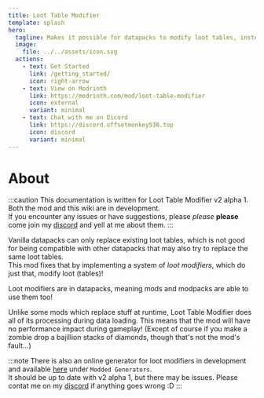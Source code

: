 ```yaml
---
title: Loot Table Modifier
template: splash
hero:
  tagline: Makes it possible for datapacks to modify loot tables, instead of just replacing them.
  image:
    file: ../../assets/icon.svg
  actions:
    - text: Get Started
      link: /getting_started/
      icon: right-arrow
    - text: View on Modrinth
      link: https://modrinth.com/mod/loot-table-modifier
      icon: external
      variant: minimal
    - text: Chat with me on Dicord
      link: https://discord.offsetmonkey538.top
      icon: discord
      variant: minimal
---
```


# About

:::caution
This documentation is written for Loot Table Modifier v2 alpha 1.  
Both the mod and this wiki are in development.  
If you encounter any issues or have suggestions, please *please* **please** come join my [discord](https://discord.offsetmonkey538.top) and yell at me about them.
:::


Vanilla datapacks can only replace existing loot tables, which is not good for being compatible with other datapacks that may also try to replace the same loot tables.  
This mod fixes that by implementing a system of *loot modifiers*, which do just that, modify loot (tables)!

Loot modifiers are in datapacks, meaning mods and modpacks are able to use them too!

Unlike some mods which replace stuff at runtime, Loot Table Modifier does all of its processing during data loading. This means that the mod will have no performance impact during gameplay! (Except of course if you make a zombie drop a bajillion stacks of diamonds, though that's not the mod's fault...)

:::note
There is also an online generator for loot modifiers in development and available [here](https://misode-itd7xiyf1-misodes-projects.vercel.app/) under `Modded Generators`.  
It should be up to date with v2 alpha 1, but there may be issues. Please contat me on my [discord](https://discord.offsetmonkey538.top) if anything goes wrong :D
:::
